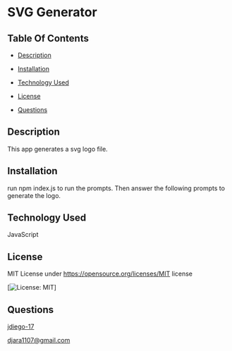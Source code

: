 # SVG Generator

  ## Table Of Contents
  - [Description](#Description)

  - [Installation](#installation)

  - [Technology Used](#languages)

  - [License](#license)

  - [Questions](#questions)


  ## Description 
  This app generates a svg logo file.

  ## Installation
  run npm index.js to run the prompts. Then answer the following prompts to generate the logo.

  ## Technology Used
  JavaScript

  ## License
  MIT
  License under https://opensource.org/licenses/MIT license
  
  [![License: MIT](https://img.shields.io/badge/License-MIT-yellow.svg)]

  ## Questions
  [jdiego-17](https://github.com/jdiego-17)
  
  djara1107@gmail.com

